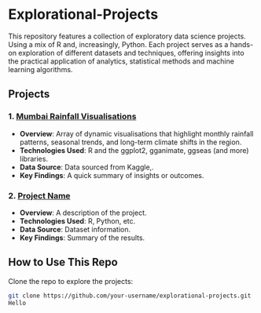 # Explorational-Projects
This repository features a collection of exploratory data science projects. Using a mix of R and, increasingly, Python. Each project serves as a hands-on exploration of different datasets and techniques, offering insights into the practical application of analytics, statistical methods and machine learning algorithms.

## Projects

### 1. [Mumbai Rainfall Visualisations]([Link-to-folder-if-applicable](https://github.com/KetchupJL/Explorational-Projects/tree/main/Mumbai%20Rainfall%20%20(1900%20-%202024)))
- **Overview**:  Array of dynamic visualisations that highlight monthly rainfall patterns, seasonal trends, and long-term climate shifts in the region.
- **Technologies Used**: R and the ggplot2, gganimate, ggseas (and more) libraries.
- **Data Source**: Data sourced from Kaggle,.
- **Key Findings**: A quick summary of insights or outcomes.

### 2. [Project Name](Link-to-folder-if-applicable)
- **Overview**: A description of the project.
- **Technologies Used**: R, Python, etc.
- **Data Source**: Dataset information.
- **Key Findings**: Summary of the results.

## How to Use This Repo
Clone the repo to explore the projects:
```bash
git clone https://github.com/your-username/explorational-projects.git
Hello
